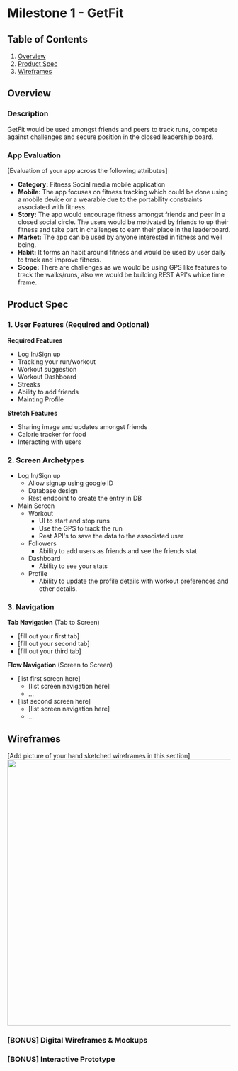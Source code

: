 # Milestone 1 - GetFit

## Table of Contents

1. [Overview](#Overview)
1. [Product Spec](#Product-Spec)
1. [Wireframes](#Wireframes)

## Overview

### Description

GetFit would be used amongst friends and peers to track runs, compete against challenges and secure position in the closed leadership board.

### App Evaluation

[Evaluation of your app across the following attributes]
- **Category:** 
Fitness Social media mobile application
- **Mobile:**
The app focuses on fitness tracking which could be done using a mobile device or a wearable due to the portability constraints associated with fitness.
- **Story:**
The app would encourage fitness amongst friends and peer in a closed social circle. The users would be motivated by friends to up their fitness and take part in challenges to earn their place in the leaderboard.
- **Market:**
The app can be used by anyone interested in fitness and well being.
- **Habit:**
It forms an habit around fitness and would be used by user daily to track and improve fitness.
- **Scope:**
There are challenges as we would be using GPS like features to track the walks/runs, also we would be building REST API's whice time frame.

## Product Spec

### 1. User Features (Required and Optional)

**Required Features**

* Log In/Sign up
* Tracking your run/workout
* Workout suggestion
* Workout Dashboard
* Streaks
* Ability to add friends
* Mainting Profile

**Stretch Features**

* Sharing image and updates amongst friends
* Calorie tracker for food
* Interacting with users

### 2. Screen Archetypes

- Log In/Sign up
  - Allow signup using google ID
  - Database design
  - Rest endpoint to create the entry in DB
- Main Screen
  - Workout
    - UI to start and stop runs
    - Use the GPS to track the run
    - Rest API's to save the data to the associated user
  - Followers
    - Ability to add users as friends and see the friends stat 
  - Dashboard
    - Ability to see your stats  
  - Profile
    - Ability to update the profile details with workout preferences and other details.  

### 3. Navigation

**Tab Navigation** (Tab to Screen)

* [fill out your first tab]
* [fill out your second tab]
* [fill out your third tab]

**Flow Navigation** (Screen to Screen)

- [list first screen here]
  - [list screen navigation here]
  - ...
- [list second screen here]
  - [list screen navigation here]
  - ...

## Wireframes

[Add picture of your hand sketched wireframes in this section]
<img src="[YOUR_WIREFRAME_IMAGE_URL](https://github.com/PranaMohanty13/Group21_Codepath/blob/main/copy.jpg)" width=600>

### [BONUS] Digital Wireframes & Mockups

### [BONUS] Interactive Prototype
